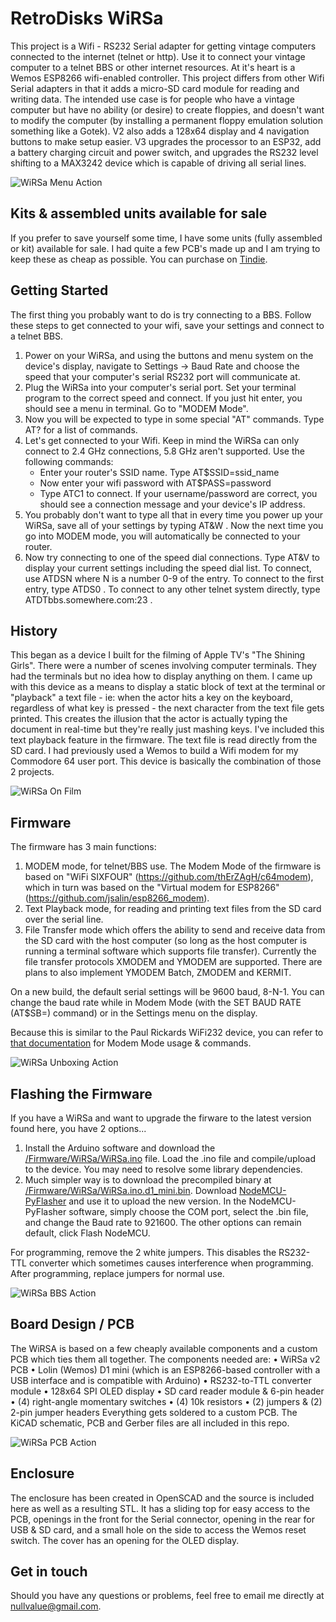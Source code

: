# RetroDisks WiRSa
This project is a Wifi - RS232 Serial adapter for getting vintage computers connected to the internet (telnet or http). Use it to connect your vintage computer to a telnet BBS or other internet resources. At it's heart is a Wemos ESP8266 wifi-enabled controller. This project differs from other Wifi Serial adapters in that it adds a micro-SD card module for reading and writing data. The intended use case is for people who have a vintage computer but have no ability (or desire) to create floppies, and doesn't want to modify the computer (by installing a permanent floppy emulation solution something like a Gotek). V2 also adds a 128x64 display and 4 navigation buttons to make setup easier. V3 upgrades the processor to an ESP32, add a battery charging circuit and power switch, and upgrades the RS232 level shifting to a MAX3242 device which is capable of driving all serial lines.

![WiRSa Menu Action](https://github.com/nullvalue0/WiRSa/blob/main/Pictures/readme_image1.jpg)

## Kits & assembled units available for sale
If you prefer to save yourself some time, I have some units (fully assembled or kit) available for sale. I had quite a few PCB's made up and I am trying to keep these as cheap as possible. You can purchase on [Tindie](https://www.tindie.com/products/retrodisks/wirsa-v2-wifi-rs232-serial-modem-adapter-with-sd).

## Getting Started
The first thing you probably want to do is try connecting to a BBS. Follow these steps to get connected to your wifi, save your settings and connect to a telnet BBS.
1. Power on your WiRSa, and using the buttons and menu system on the device's display, navigate to Settings -> Baud Rate and choose the speed that your computer's serial RS232 port will communicate at.
2. Plug the WiRSa into your computer's serial port. Set your terminal program to the correct speed and connect. If you just hit enter, you should see a menu in terminal. Go to "MODEM Mode".
3. Now you will be expected to type in some special "AT" commands. Type AT? for a list of commands.
4. Let's get connected to your Wifi. Keep in mind the WiRSa can only connect to 2.4 GHz connections, 5.8 GHz aren't supported. Use the following commands:
     - Enter your router's SSID name.  Type AT$SSID=ssid_name <ENTER>
     - Now enter your wifi password with AT$PASS=password <ENTER>
     - Type ATC1 <ENTER> to connect. If your username/password are correct, you should see a connection message and your device's IP address.
4. You probably don't want to type all that in every time you power up your WiRSa, save all of your settings by typing AT&W <ENTER>. Now the next time you go into MODEM mode, you will automatically be connected to your router.
5. Now try connecting to one of the speed dial connections. Type AT&V <ENTER> to display your current settings including the speed dial list. To connect, use ATDSN where N is a number 0-9 of the entry. To connect to the first entry, type ATDS0 <ENTER>. To connect to any other telnet system directly, type ATDTbbs.somewhere.com:23 <ENTER>.

## History
This began as a device I built for the filming of Apple TV's "The Shining Girls". There were a number of scenes involving computer terminals. They had the terminals but no idea how to display anything on them. I came up with this device as a means to display a static block of text at the terminal or "playback" a text file - ie: when the actor hits a key on the keyboard, regardless of what key is pressed - the next character from the text file gets printed. This creates the illusion that the actor is actually typing the document in real-time but they're really just mashing keys. I've included this text playback feature in the firmware. The text file is read directly from the SD card. I had previously used a Wemos to build a Wifi modem for my Commodore 64 user port. This device is basically the combination of those 2 projects.

![WiRSa On Film](https://github.com/nullvalue0/WiRSa/blob/main/Pictures/readme_image4.jpg)

## Firmware
The firmware has 3 main functions:  
1. MODEM mode, for telnet/BBS use. The Modem Mode of the firmware is based on "WiFi SIXFOUR" (https://github.com/thErZAgH/c64modem), which in turn was based on the "Virtual modem for ESP8266" (https://github.com/jsalin/esp8266_modem).
2. Text Playback mode, for reading and printing text files from the SD card over the serial line.
3. File Transfer mode which offers the ability to send and receive data from the SD card with the host computer (so long as the host computer is running a terminal software which supports file transfer). Currently the file transfer protocols XMODEM and YMODEM are supported. There are plans to also implement YMODEM Batch, ZMODEM and KERMIT.

On a new build, the default serial settings will be 9600 baud, 8-N-1. You can change the baud rate while in Modem Mode (with the SET BAUD RATE (AT$SB=) command) or in the Settings menu on the display.

Because this is similar to the Paul Rickards WiFi232 device, you can refer to [that documentation](http://biosrhythm.com/wifi232/WiFi232ModemUsersGuide.pdf) for Modem Mode usage & commands.

![WiRSa Unboxing Action](https://github.com/nullvalue0/WiRSa/blob/main/Pictures/readme_image2.jpg)

## Flashing the Firmware
If you have a WiRSa and want to upgrade the firware to the latest version found here, you have 2 options... 
1. Install the Arduino software and download the [/Firmware/WiRSa/WiRSa.ino](/Firmware/WiRSa/WiRSa.ino) file. Load the .ino file and compile/upload to the device. You may need to resolve some library dependencies.
2. Much simpler way is to download the precompiled binary at [/Firmware/WiRSa/WiRSa.ino.d1_mini.bin](/Firmware/WiRSa/WiRSa.ino.d1_mini.bin). Download [NodeMCU-PyFlasher](https://github.com/marcelstoer/nodemcu-pyflasher/releases) and use it to upload the new version. In the NodeMCU-PyFlasher software, simply choose the COM port, select the .bin file, and change the Baud rate to 921600. The other options can remain default, click Flash NodeMCU.

For programming, remove the 2 white jumpers. This disables the RS232-TTL converter which sometimes causes interference when programming. After programming, replace jumpers for normal use.

![WiRSa BBS Action](https://github.com/nullvalue0/WiRSa/blob/main/Pictures/readme_image3.jpg)

## Board Design / PCB
The WiRSA is based on a few cheaply available components and a custom PCB which ties them all together. The components needed are: 
• WiRSa v2 PCB
• Lolin (Wemos) D1 mini (which is an ESP8266-based controller with a USB interface and is compatible with Arduino)
• RS232-to-TTL converter module
• 128x64 SPI OLED display
• SD card reader module & 6-pin header
• (4) right-angle momentary switches
• (4) 10k resistors
• (2) jumpers & (2) 2-pin jumper headers
Everything gets soldered to a custom PCB. The KiCAD schematic, PCB and Gerber files are all included in this repo. 

![WiRSa PCB Action](https://github.com/nullvalue0/WiRSa/blob/main/Pictures/readme_image5.jpg)

## Enclosure
The enclosure has been created in OpenSCAD and the source is included here as well as a resulting STL. It has a sliding top for easy access to the PCB, openings in the front for the Serial connector, opening in the rear for USB & SD card, and a small hole on the side to access the Wemos reset switch. The cover has an opening for the OLED display.

## Get in touch
Should you have any questions or problems, feel free to email me directly at nullvalue@gmail.com.


